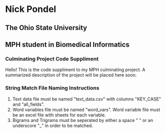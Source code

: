 # Nick Pondel
## The Ohio State University
## MPH student in Biomedical Informatics

### Culminating Project Code Suppliment

Hello!  This is the code suppliment to my MPH culminating project.  A summarized description of the project will be placed here soon.


### String Match File Naming Instructions
1. Text data file must be named "text_data.csv" with columns "KEY_CASE" and "all_fields".
2. Word variables file must be named "word_vars".  Word variable file must be an excel file with sheets for each variable.
3. Bigrams and Trigrams must be seperated by either a space " " or an underscore "_" in order to be matched.
